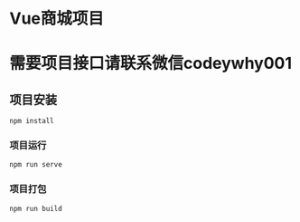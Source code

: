 # Vue商城项目

# 需要项目接口请联系微信codeywhy001

## 项目安装
```
npm install
```

### 项目运行
```
npm run serve
```

### 项目打包
```
npm run build
```

